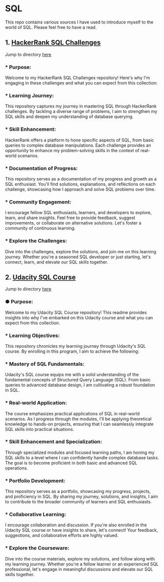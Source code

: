 # SQL

This repo contains various sources I have used to introduce myself to the world of SQL. Please feel free to have a read.

## 1. [HackerRank SQL Challenges](https://www.hackerrank.com/profile/career_nandish)

Jump to directory [here](Hackerrank%20Challenges/)

### * Purpose:
Welcome to my HackerRank SQL Challenges repository! Here's why I'm engaging in these challenges and what you can expect from this collection:

### * Learning Journey:
This repository captures my journey in mastering SQL through HackerRank challenges. By tackling a diverse range of problems, I aim to strengthen my SQL skills and deepen my understanding of database querying.

### * Skill Enhancement:
HackerRank offers a platform to hone specific aspects of SQL, from basic queries to complex database manipulations. Each challenge provides an opportunity to enhance my problem-solving skills in the context of real-world scenarios.

### * Documentation of Progress:
This repository serves as a documentation of my progress and growth as a SQL enthusiast. You'll find solutions, explanations, and reflections on each challenge, showcasing how I approach and solve SQL problems over time.

### * Community Engagement:
I encourage fellow SQL enthusiasts, learners, and developers to explore, learn, and share insights. Feel free to provide feedback, suggest improvements, or collaborate on alternative solutions. Let's foster a community of continuous learning.

### * Explore the Challenges:
Dive into the challenges, explore the solutions, and join me on this learning journey. Whether you're a seasoned SQL developer or just starting, let's connect, learn, and elevate our SQL skills together.


## 2. [Udacity SQL Course](https://learn.udacity.com/courses/ud198)

Jump to directory [here](UDACITY/)

### &#9679; Purpose:
Welcome to my Udacity SQL Course repository! This readme provides insights into why I've embarked on this Udacity course and what you can expect from this collection.

### * Learning Objectives:
This repository chronicles my learning journey through Udacity's SQL course. By enrolling in this program, I aim to achieve the following:

### * Mastery of SQL Fundamentals:
Udacity's SQL course equips me with a solid understanding of the fundamental concepts of Structured Query Language (SQL). From basic queries to advanced database design, I am cultivating a robust foundation in SQL.

### * Real-world Application:
The course emphasizes practical applications of SQL in real-world scenarios. As I progress through the modules, I'll be applying theoretical knowledge to hands-on projects, ensuring that I can seamlessly integrate SQL skills into practical situations.

### * Skill Enhancement and Specialization:
Through specialized modules and focused learning paths, I am honing my SQL skills to a level where I can confidently handle complex database tasks. The goal is to become proficient in both basic and advanced SQL operations.

### * Portfolio Development:
This repository serves as a portfolio, showcasing my progress, projects, and proficiency in SQL. By sharing my journey, solutions, and insights, I aim to contribute to the broader community of learners and SQL enthusiasts.

### * Collaborative Learning:
I encourage collaboration and discussion. If you're also enrolled in the Udacity SQL course or have insights to share, let's connect! Your feedback, suggestions, and collaborative efforts are highly valued.

### * Explore the Courseware:
Dive into the course materials, explore my solutions, and follow along with my learning journey. Whether you're a fellow learner or an experienced SQL professional, let's engage in meaningful discussions and elevate our SQL skills together.
